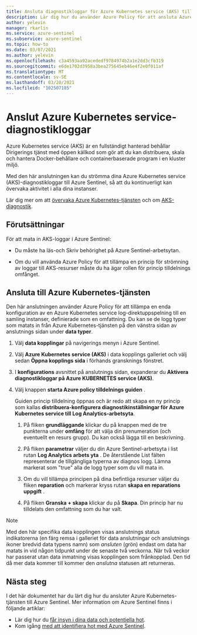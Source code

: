 ```yaml
---
title: Ansluta diagnostikloggar för Azure Kubernetes service (AKS) till Azure Sentinel
description: Lär dig hur du använder Azure Policy för att ansluta Azure Kubernetes service-diagnostikloggar till Azure Sentinel.
author: yelevin
manager: rkarlin
ms.service: azure-sentinel
ms.subservice: azure-sentinel
ms.topic: how-to
ms.date: 03/07/2021
ms.author: yelevin
ms.openlocfilehash: c3a4593aa92acededf9784974b2a1e2dd3cfb319
ms.sourcegitcommit: e6de1702d3958a3bea275645eb46e4f2e0f011af
ms.translationtype: MT
ms.contentlocale: sv-SE
ms.lasthandoff: 03/20/2021
ms.locfileid: "102507185"
---
```

# <a name="connect-azure-kubernetes-service-diagnostics-logs"></a>Anslut Azure Kubernetes service-diagnostikloggar

Azure Kubernetes service (AKS) är en fullständigt hanterad behållar Dirigerings tjänst med öppen källkod som gör att du kan distribuera, skala och hantera Docker-behållare och containerbaserade program i en kluster miljö.

Med den här anslutningen kan du strömma dina Azure Kubernetes service (AKS)-diagnostikloggar till Azure Sentinel, så att du kontinuerligt kan övervaka aktivitet i alla dina instanser. 

Lär dig mer om att [övervaka Azure Kubernetes-tjänsten](../azure-monitor/containers/container-insights-overview.md) och om [AKS-diagnostik](../aks/view-control-plane-logs.md).

## <a name="prerequisites"></a>Förutsättningar

För att mata in AKS-loggar i Azure Sentinel:

- Du måste ha läs-och Skriv behörighet på Azure Sentinel-arbetsytan.

- Om du vill använda Azure Policy för att tillämpa en princip för strömning av loggar till AKS-resurser måste du ha ägar rollen för princip tilldelnings omfånget.

## <a name="connect-to-azure-kubernetes-service"></a>Ansluta till Azure Kubernetes-tjänsten

Den här anslutningen använder Azure Policy för att tillämpa en enda konfiguration av en Azure Kubernetes service log-direktuppspelning till en samling instanser, definierade som en omfattning. Du kan se de logg typer som matats in från Azure Kubernetes-tjänsten på den vänstra sidan av anslutnings sidan under **data typer**.

1. Välj **data kopplingar** på navigerings menyn i Azure Sentinel.

1. Välj **Azure Kubernetes service (AKS)** i data kopplings galleriet och välj sedan **Öppna kopplings sida** i förhands gransknings fönstret.

1. I **konfigurations** avsnittet på anslutnings sidan, expanderar du **Aktivera diagnostikloggar på Azure KUBERNETES service (AKS)**.

1. Välj knappen **starta Azure policy tilldelnings guiden** .

    Guiden princip tilldelning öppnas och är redo att skapa en ny princip som kallas **distribuera-konfigurera diagnostikinställningar för Azure Kubernetes service till Log Analytics-arbetsyta**.

    1. På fliken **grundläggande** klickar du på knappen med de tre punkterna under **omfång** för att välja din prenumeration (och eventuellt en resurs grupp). Du kan också lägga till en beskrivning.

    1. På fliken **parametrar** väljer du din Azure Sentinel-arbetsyta i list rutan **Log Analytics arbets yta** . De återstående List fälten representerar de tillgängliga typerna av diagnos logg. Lämna markerat som "true" alla de logg typer som du vill mata in.

    1. Om du vill tillämpa principen på dina befintliga resurser väljer du fliken **reparation** och markerar kryss rutan **skapa en reparations uppgift** .

    1. På fliken **Granska + skapa** klickar du på **Skapa**. Din princip har nu tilldelats den omfattning som du har valt.

> [!NOTE]
>
> Med den här specifika data kopplingen visas anslutnings status indikatorerna (en färg remsa i galleriet för data anslutningar och anslutnings ikoner bredvid data typens namn) som *ansluten* (grön) endast om data har matats in vid någon tidpunkt under de senaste två veckorna. När två veckor har passerat utan data inmatning visas kopplingen som frånkopplad. Den tid då mer data kommer till kommer den *anslutna* statusen att returneras.

## <a name="next-steps"></a>Nästa steg

I det här dokumentet har du lärt dig hur du ansluter Azure Kubernetes-tjänsten till Azure Sentinel. Mer information om Azure Sentinel finns i följande artiklar:

- Lär dig hur du [får insyn i dina data och potentiella hot](quickstart-get-visibility.md).
- Kom igång [med att identifiera hot med Azure Sentinel](tutorial-detect-threats-built-in.md).
